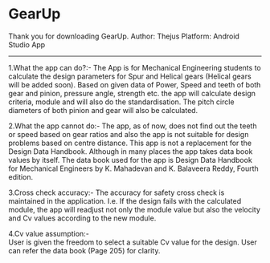 # GearUp
Thank you for downloading GearUp.
Author: Thejus 
Platform: Android Studio App
________________________________________

1.What the app can do?:- 
    The App is for Mechanical Engineering students to calculate the design parameters for Spur and Helical gears (Helical gears will be added soon). Based on given data of Power, Speed and teeth of both gear and pinion, pressure angle, strength etc.  the app will calculate design criteria, module and will also do the standardisation. The pitch circle diameters of both pinion and gear will also be calculated.
    
2.What the app cannot do:- 
    The app, as of now, does not find out the teeth or speed based on gear ratios and also the app is not suitable for design problems based on centre distance. This app is not a replacement for the Design Data Handbook. Although in many places the app takes data book values by itself. The data book used for the app is Design Data Handbook for Mechanical Engineers by K. Mahadevan and K. Balaveera Reddy, Fourth edition.
    
3.Cross check accuracy:- 
    The accuracy for safety cross check is maintained in the application. I.e. If the design fails  with the calculated module, the app will readjust not only the module value but also the velocity and Cv values according to the new module.
    
4.Cv value assumption:-  
    User is given the freedom to select a suitable Cv value for the design. User can refer the data book (Page 205) for clarity.

